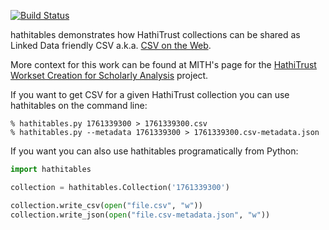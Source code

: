 [![Build Status](https://travis-ci.org/umd-mith/hathitables.svg)](http://travis-ci.org/umd-mith/hathitables)

hathitables demonstrates how HathiTrust collections can be shared as 
Linked Data friendly CSV a.k.a. [CSV on the Web](https://w3c.github.io/csvw/).

More context for this work can be found at MITH's page for the 
[HathiTrust Workset Creation for Scholarly Analysis](http://mith.umd.edu/research/project/workset-creation-for-scholarly-analysis-project/) project.

If you want to get CSV for a given HathiTrust collection you can use
hathitables on the command line:

    % hathitables.py 1761339300 > 1761339300.csv
    % hathitables.py --metadata 1761339300 > 1761339300.csv-metadata.json

If you want you can also use hathitables programatically from Python:

```python
import hathitables

collection = hathitables.Collection('1761339300')

collection.write_csv(open("file.csv", "w"))
collection.write_json(open("file.csv-metadata.json", "w"))
```

